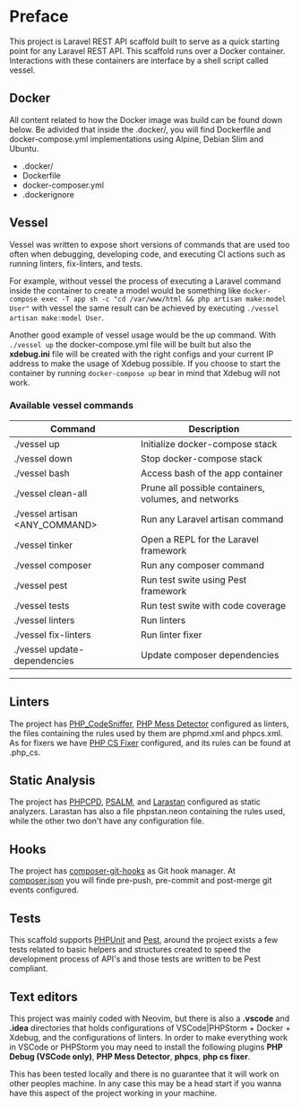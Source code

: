 # Preface

This project is Laravel REST API scaffold built to serve as a quick starting point
for any Laravel REST API. This scaffold runs over a Docker container. Interactions
with these containers are interface by a shell script called vessel.

## Docker

All content related to how the Docker image was build can be found down below.
Be adivided that inside the .docker/, you will find Dockerfile and docker-compose.yml
implementations using Alpine, Debian Slim and Ubuntu.

- .docker/
- Dockerfile
- docker-composer.yml
- .dockerignore



## Vessel
Vessel was written to expose short versions of commands that are used too often
when debugging, developing code, and executing CI actions such as running
linters, fix-linters, and tests.

For example, without vessel the process of executing a Laravel command inside
the container to create a model would be  something like
`docker-compose exec -T app sh -c "cd /var/www/html && php artisan make:model User"`
with vessel the same result can be achieved by executing `./vessel artisan make:model User`.

Another good example of vessel usage would be the up command. With `./vessel up`
the docker-compose.yml file will be built but also the **xdebug.ini** file will
be created with the right configs and your current IP address to make the usage
of Xdebug possible. If you choose to start the container by running
`docker-compose up` bear in mind that Xdebug will not work.

### Available vessel commands

| Command                        | Description                                          |
| ------------------------------ |------------------------------------------------------|
| ./vessel up                    | Initialize docker-compose stack                      |
| ./vessel down                  | Stop docker-compose stack                            |
| ./vessel bash                  | Access bash of the app container                     |
| ./vessel clean-all             | Prune all possible containers, volumes, and networks |
| ./vessel artisan <ANY_COMMAND> | Run any Laravel artisan command                      |
| ./vessel tinker                | Open a REPL for the Laravel framework                |
| ./vessel composer              | Run any composer command                             |
| ./vessel pest                  | Run test swite using Pest framework                  |
| ./vessel tests                 | Run test swite with code coverage                    |
| ./vessel linters               | Run linters                                          |
| ./vessel fix-linters           | Run linter fixer                                     |
| ./vessel update-dependencies   | Update composer dependencies                         |

___

## Linters

The project has [PHP_CodeSniffer](https://github.com/squizlabs/PHP_CodeSniffer),
 [PHP Mess Detector](https://phpmd.org/download/index.html) configured as linters, the files
containing the rules used by them are phpmd.xml and phpcs.xml. As for fixers we have
[PHP CS Fixer](https://github.com/FriendsOfPHP/PHP-CS-Fixer#installation)
 configured, and its rules can be found at .php_cs.



## Static Analysis

The project has [PHPCPD](https://github.com/sebastianbergmann/phpcpd),
 [PSALM](https://psalm.dev/docs/running_psalm/installation), and
 [Larastan](https://github.com/nunomaduro/larastan) configured as static analyzers.
 Larastan has also a file phpstan.neon containing the rules used, while the other two don't have any configuration file.



## Hooks

The project has [composer-git-hooks](https://github.com/BrainMaestro/composer-git-hooks) as Git hook manager.
At [composer.json](https://github.com/jackmiras-scaffolds/laravel-scaffold/blob/main/composer.json#L48-L60)
you will finde pre-push, pre-commit and post-merge git events configured.



## Tests

This scaffold supports [PHPUnit](https://phpunit.de/getting-started/phpunit-9.html)
and [Pest](https://pestphp.com/docs/installation), around the project exists
a few tests related to basic helpers and structures created to speed the
development process of API's and those tests are written to be Pest compliant.



## Text editors

This project was mainly coded with Neovim, but there is also a **.vscode** and **.idea** directories
that holds configurations of VSCode|PHPStorm + Docker + Xdebug, and the configurations of linters.
In order to make everything work in VSCode or PHPStorm you may need to install the following plugins
**PHP Debug (VSCode only)**, **PHP Mess Detector**, **phpcs**, **php cs fixer**.

This has been tested locally and there is no guarantee that it will work on other
peoples machine. In any case this may be a head start if you wanna have this aspect
of the project working in your machine.
